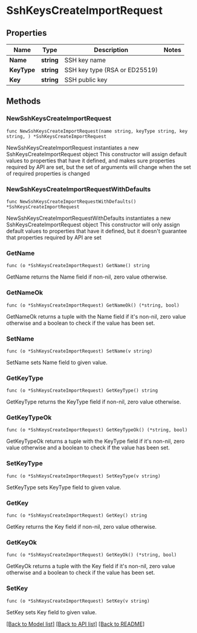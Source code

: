# SshKeysCreateImportRequest

## Properties

Name | Type | Description | Notes
------------ | ------------- | ------------- | -------------
**Name** | **string** | SSH key name | 
**KeyType** | **string** | SSH key type (RSA or ED25519) | 
**Key** | **string** | SSH public key | 

## Methods

### NewSshKeysCreateImportRequest

`func NewSshKeysCreateImportRequest(name string, keyType string, key string, ) *SshKeysCreateImportRequest`

NewSshKeysCreateImportRequest instantiates a new SshKeysCreateImportRequest object
This constructor will assign default values to properties that have it defined,
and makes sure properties required by API are set, but the set of arguments
will change when the set of required properties is changed

### NewSshKeysCreateImportRequestWithDefaults

`func NewSshKeysCreateImportRequestWithDefaults() *SshKeysCreateImportRequest`

NewSshKeysCreateImportRequestWithDefaults instantiates a new SshKeysCreateImportRequest object
This constructor will only assign default values to properties that have it defined,
but it doesn't guarantee that properties required by API are set

### GetName

`func (o *SshKeysCreateImportRequest) GetName() string`

GetName returns the Name field if non-nil, zero value otherwise.

### GetNameOk

`func (o *SshKeysCreateImportRequest) GetNameOk() (*string, bool)`

GetNameOk returns a tuple with the Name field if it's non-nil, zero value otherwise
and a boolean to check if the value has been set.

### SetName

`func (o *SshKeysCreateImportRequest) SetName(v string)`

SetName sets Name field to given value.


### GetKeyType

`func (o *SshKeysCreateImportRequest) GetKeyType() string`

GetKeyType returns the KeyType field if non-nil, zero value otherwise.

### GetKeyTypeOk

`func (o *SshKeysCreateImportRequest) GetKeyTypeOk() (*string, bool)`

GetKeyTypeOk returns a tuple with the KeyType field if it's non-nil, zero value otherwise
and a boolean to check if the value has been set.

### SetKeyType

`func (o *SshKeysCreateImportRequest) SetKeyType(v string)`

SetKeyType sets KeyType field to given value.


### GetKey

`func (o *SshKeysCreateImportRequest) GetKey() string`

GetKey returns the Key field if non-nil, zero value otherwise.

### GetKeyOk

`func (o *SshKeysCreateImportRequest) GetKeyOk() (*string, bool)`

GetKeyOk returns a tuple with the Key field if it's non-nil, zero value otherwise
and a boolean to check if the value has been set.

### SetKey

`func (o *SshKeysCreateImportRequest) SetKey(v string)`

SetKey sets Key field to given value.



[[Back to Model list]](../README.md#documentation-for-models) [[Back to API list]](../README.md#documentation-for-api-endpoints) [[Back to README]](../README.md)


